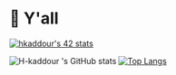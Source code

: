 # 👋 Y'all 
[![hkaddour's 42 stats](https://badge42.herokuapp.com/api/stats/hkaddour?darkmode=true&cursus=42cursus)](https://github.com/JaeSeoKim/badge42)

![H-kaddour 's GitHub stats](https://github-readme-stats.vercel.app/api?username=H-kaddour&theme=radical&show_icons=true)
[![Top Langs](https://github-readme-stats.vercel.app/api/top-langs/?username=H-kaddour&layout=radical&theme=radical)](https://github.com/anuraghazra/github-readme-stats)





<!--
**H-kaddour/H-kaddour** is a ✨ _special_ ✨ repository because its `README.md` (this file) appears on your GitHub profile.

Here are some ideas to get you started:
[![42 Profile Card](https://1337-readme.vercel.app/api/profile?cursus=42cursus&dark=true&login=hkaddour)](https://github.com/mohouyizme/1337-readme)

- 🔭 I’m currently working on ...
- 🌱 I’m currently learning ...
- 👯 I’m looking to collaborate on ...
- 🤔 I’m looking for help with ...
- 💬 Ask me about ...
- 📫 How to reach me: ...
- 😄 Pronouns: ...
- ⚡ Fun fact: ...
-->
